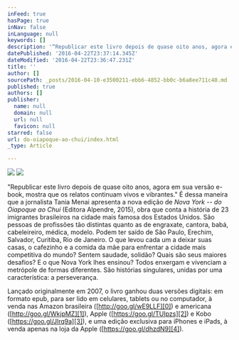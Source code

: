 ```yaml
---
inFeed: true
hasPage: true
inNav: false
inLanguage: null
keywords: []
description: '“Republicar este livro depois de quase oito anos, agora em sua versão e-book, mostra que os relatos continuam vivos e vibrantes.” É dessa maneira que a jornalista Tania Menai apresenta a nova edição de Nova York – do Oiapoque ao Chuí (Editora Alpendre, 2015), obra que conta a história de 23 imigrantes brasileiros na cidade mais famosa dos Estados Unidos. São pessoas de profissões tão distintas quanto as de engraxate, cantora, babá, cabeleireiro, médica, modelo. Podem ter saído de São Paulo, Erechim, Salvador, Curitiba, Rio de Janeiro. O que levou cada um a deixar suas casas, o cafezinho e a comida da mãe para enfrentar a cidade mais competitiva do mundo? Sentem saudade, solidão? Quais são seus maiores desafios? E o que Nova York lhes ensinou? Todos enxergam e vivenciam a metrópole de formas diferentes. São histórias singulares, unidas por uma característica: a perseverança. '
datePublished: '2016-04-22T23:37:14.345Z'
dateModified: '2016-04-22T23:36:47.231Z'
title: ''
author: []
sourcePath: _posts/2016-04-10-e3500211-ebb6-4852-bb0c-b6a8ee711c40.md
published: true
authors: []
publisher:
  name: null
  domain: null
  url: null
  favicon: null
starred: false
url: do-oiapoque-ao-chui/index.html
_type: Article

---
```

![](https://the-grid-user-content.s3-us-west-2.amazonaws.com/3131ebfe-22e4-4b53-8b2d-a630dd5a996d.png)
![](https://the-grid-user-content.s3-us-west-2.amazonaws.com/3de0cb52-5415-4cdd-a460-44116676d150.png)

"Republicar este livro depois de quase oito anos, agora em sua versão e-book, mostra que os relatos continuam vivos e vibrantes." É dessa maneira que a jornalista Tania Menai apresenta a nova edição de _Nova York -- do Oiapoque ao Chuí_ (Editora Alpendre, 2015), obra que conta a história de 23 imigrantes brasileiros na cidade mais famosa dos Estados Unidos. São pessoas de profissões tão distintas quanto as de engraxate, cantora, babá, cabeleireiro, médica, modelo. Podem ter saído de São Paulo, Erechim, Salvador, Curitiba, Rio de Janeiro. O que levou cada um a deixar suas casas, o cafezinho e a comida da mãe para enfrentar a cidade mais competitiva do mundo? Sentem saudade, solidão? Quais são seus maiores desafios? E o que Nova York lhes ensinou? Todos enxergam e vivenciam a metrópole de formas diferentes. São histórias singulares, unidas por uma característica: a perseverança. 

Lançado originalmente em 2007, o livro ganhou duas versões digitais: em formato epub, para ser lido em celulares, tablets ou no computador, à venda nas Amazon brasileira ([http://goo.gl/wE9LLF][0]) e americana ([http://goo.gl/WkjpMZ][1]), Apple ([https://goo.gl/TUIpzs][2]) e Kobo ([https://goo.gl/Jlrq9a][3]), e uma edição exclusiva para iPhones e iPads, à venda apenas na loja da Apple ([https://goo.gl/dhzdN9][4]). 

[0]: http://goo.gl/wE9LLF
[1]: http://goo.gl/WkjpMZ
[2]: https://goo.gl/TUIpzs
[3]: https://goo.gl/Jlrq9a
[4]: https://goo.gl/dhzdN9